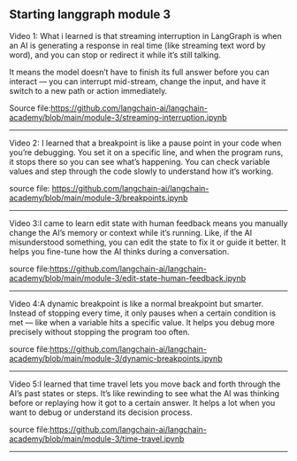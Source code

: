 Starting langgraph module 3 
---

Video 1: What i learned is that streaming interruption in LangGraph is when an AI is generating a response in real time (like streaming text word by word), and you can stop or redirect it while it’s still talking.

It means the model doesn’t have to finish its full answer before you can interact — you can interrupt mid-stream, change the input, and have it switch to a new path or action immediately.

Source file:https://github.com/langchain-ai/langchain-academy/blob/main/module-3/streaming-interruption.ipynb

---


Video 2: I learned that a breakpoint is like a pause point in your code when you’re debugging. You set it on a specific line, and when the program runs, it stops there so you can see what’s happening. You can check variable values and step through the code slowly to understand how it’s working.

source file: https://github.com/langchain-ai/langchain-academy/blob/main/module-3/breakpoints.ipynb

---

Video 3:I came to learn edit state with human feedback means you manually change the AI’s memory or context while it’s running. Like, if the AI misunderstood something, you can edit the state to fix it or guide it better. It helps you fine-tune how the AI thinks during a conversation.

source file:https://github.com/langchain-ai/langchain-academy/blob/main/module-3/edit-state-human-feedback.ipynb

---


Video 4:A dynamic breakpoint is like a normal breakpoint but smarter. Instead of stopping every time, it only pauses when a certain condition is met — like when a variable hits a specific value. It helps you debug more precisely without stopping the program too often.


source file:https://github.com/langchain-ai/langchain-academy/blob/main/module-3/dynamic-breakpoints.ipynb

---

Video 5:I learned that time travel lets you move back and forth through the AI’s past states or steps. It’s like rewinding to see what the AI was thinking before or replaying how it got to a certain answer. It helps a lot when you want to debug or understand its decision process.


source file:https://github.com/langchain-ai/langchain-academy/blob/main/module-3/time-travel.ipynb

---
